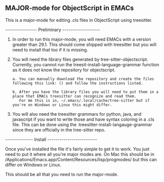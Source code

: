 


MAJOR-mode for ObjectScript in EMACs
-----------------------------------------
This is a major-mode for editing .cls files in ObjectScript using treesitter.



---------------- Preliminary -------------------

1. In order to run this major-mode, you will need EMACs with a version greater than 29.1.
   This should come shipped with treesitter but you will need to install that too if it is missing.
   
2. You will need the library files generated by tree-sitter-objectscript. Currently, you cannot run the
   treesit-install-language-grammar function as it does not know the repository for objectscript.
   
       a. You can manually download the repository and create the files following this link: () and follow the instructions listed.
        
       b. After you have the library files you will need to put them in a place that EMACs treesitter can recognize and read them. 
          For me this is in, ~/.emacs/.local/cache/tree-sitter but if you're on Windows or Linux this might differ.
          
3. You will also need the treesitter grammars for python, java, and javascript if you want to write those and have syntax coloring in a .cls file.
   This can be done using the :treesitter-install-langauge-grammar since they are officially in the tree-sitter repo.
   
   
-------------- Install -------------------------


Once you've installed the file it's fairly simple to get it to work.
You just need to put it where all you're major modes are.
On Mac this should be in /Applications/Emacs.app/Content/Resources/lisp/progmodes/
but this can differ on Windows or Linux.

This should be all that you need to run the major-mode.


